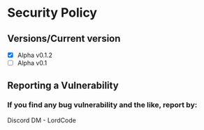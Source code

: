 # Security Policy

## Versions/Сurrent version


* [x] Alpha v0.1.2 
* [ ] Alpha v0.1 

## Reporting a Vulnerability

### If you find any bug vulnerability and the like, report by:

Discord DM - LordCode
